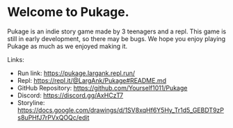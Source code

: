 # Welcome to Pukage. #

Pukage is an indie story game made by 3 teenagers and a repl. This game is still in early development, so there may be bugs. We hope you enjoy playing Pukage as much as we enjoyed making it.

Links:

- Run link: https://pukage.largank.repl.run/
- Repl: https://repl.it/@LargAnk/Pukage#README.md
- GitHub Repository: https://github.com/Yourself1011/Pukage
- Discord: https://discord.gg/AxHCzT7
- Storyline: https://docs.google.com/drawings/d/1SV8xqHf6Y5Hy_Tr1d5_GEBDT9zPs8uPHfJ7rPVxQOQc/edit